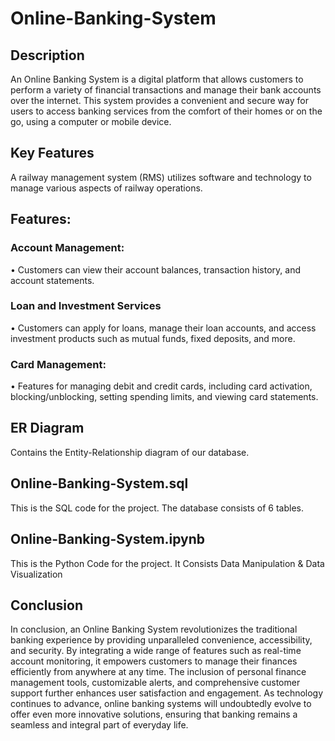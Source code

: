 # Online-Banking-System

## Description

An Online Banking System is a digital platform that allows customers to perform a variety of financial transactions and manage their bank accounts over the internet. This system provides a convenient and secure way for users to access banking services from the comfort of their homes or on the go, using a computer or mobile device.
## Key Features

A railway management system (RMS) utilizes software and technology to manage various aspects of railway operations.
## Features:
### Account Management:
•  Customers can view their account balances, transaction history, and account statements.

### Loan and Investment Services
•  Customers can apply for loans, manage their loan accounts, and access investment products such as mutual funds, fixed deposits, and more.

### Card Management:
• Features for managing debit and credit cards, including card activation, blocking/unblocking, setting spending limits, and viewing card statements.

## ER Diagram

Contains the Entity-Relationship diagram of our database.

## Online-Banking-System.sql

This is the SQL code for the project. The database consists of 6 tables.

## Online-Banking-System.ipynb

This is the Python Code for the project. It Consists Data Manipulation & Data Visualization

## Conclusion

In conclusion, an Online Banking System revolutionizes the traditional banking experience by providing unparalleled convenience, accessibility, and security. By integrating a wide range of features such as real-time account monitoring, it empowers customers to manage their finances efficiently from anywhere at any time. The inclusion of personal finance management tools, customizable alerts, and comprehensive customer support further enhances user satisfaction and engagement. As technology continues to advance, online banking systems will undoubtedly evolve to offer even more innovative solutions, ensuring that banking remains a seamless and integral part of everyday life.
